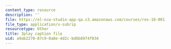 ```yaml
---
content_type: resource
description: ''
file: https://ol-ocw-studio-app-qa.s3.amazonaws.com/courses/res-10-001-making-science-and-engineering-pictures-a-practical-guide-to-presenting-your-work-spring-2016/a9ab227087c90a8e4d2cbd6b8974f034_d9LjcuZTzz0.srt
file_type: application/x-subrip
resourcetype: Other
title: 3play caption file
uid: a9ab2270-87c9-0a8e-4d2c-bd6b8974f034
---
```


